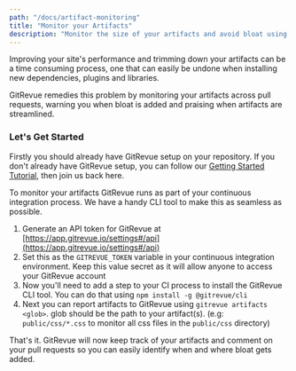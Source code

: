 ```yaml
---
path: "/docs/artifact-monitoring"
title: "Monitor your Artifacts"
description: "Monitor the size of your artifacts and avoid bloat using GitRevue"
---
```


Improving your site's performance and trimming down your artifacts can be a time consuming process, one that can easily be undone when installing new dependencies, plugins and libraries.

GitRevue remedies this problem by monitoring your artifacts across pull requests, warning you when bloat is added and praising when artifacts are streamlined.

### Let's Get Started

Firstly you should already have GitRevue setup on your repository. If you don't already have GitRevue setup, you can follow our [Getting Started Tutorial](/docs/getting-started), then join us back here.

 To monitor your artifacts GitRevue runs as part of your continuous integration process. We have a handy CLI tool to make this as seamless as possible. 
 
1. Generate an API token for GitRevue at [https://app.gitrevue.io/settings#/api](https://app.gitrevue.io/settings#/api)
1. Set this as the `GITREVUE_TOKEN` variable in your continuous integration environment. Keep this value secret as it will allow anyone to access your GitRevue account
1. Now you'll need to add a step to your CI process to install the GitRevue CLI tool. You can do that using `npm install -g @gitrevue/cli`
1. Next you can report artifacts to GitRevue using `gitrevue artifacts <glob>`. glob should be the path to your artifact(s). (e.g: `public/css/*.css` to monitor all css files in the `public/css` directory)

That's it. GitRevue will now keep track of your artifacts and comment on your pull requests so you can easily identify when and where bloat gets added.
